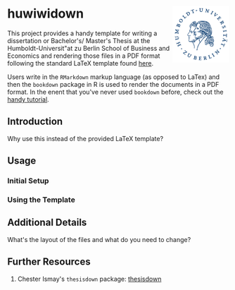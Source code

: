 # huwiwidown <img src="Hu_Logo_small.png" align="right" width="128px"/>

This project provides a handy template for writing a dissertation or Bachelor's/
Master's Thesis at the Humboldt-Universit\"at zu Berlin School of Business and
Economics and rendering those files in a PDF format following the standard LaTeX
template found [here](https://www.wiwi.hu-berlin.de/de/professuren/vwl/oe/teaching/theses/latex-thesis-template/view).

Users write in the `RMarkdown` markup language (as opposed to LaTex) and then
the `bookdown` package in R is used to render the documents in a PDF format. In
the enent that you've never used `bookdown` before, check out the [handy
tutorial](https://bookdown.org/yihui/bookdown/).

## Introduction

Why use this instead of the provided LaTeX template?

## Usage

### Initial Setup

### Using the Template

## Additional Details

What's the layout of the files and what do you need to change?

## Further Resources

1. Chester Ismay's `thesisdown` package: [thesisdown](https://github.com/ismayc/thesisdown)
